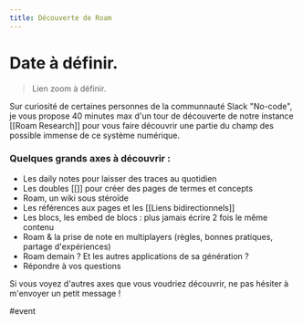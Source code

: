 ```yaml
---
title: Découverte de Roam
---
```


# Date à définir.
> Lien zoom à définir.

Sur curiosité de certaines personnes de la communnauté Slack "No-code", je vous propose 40 minutes max d'un tour de découverte de notre instance [[Roam Research]] pour vous faire découvrir une partie du champ des possible immense de ce système numérique.

### Quelques grands axes à découvrir :
- Les daily notes pour laisser des traces au quotidien
- Les doubles [[]] pour créer des pages de termes et concepts
- Roam, un wiki sous stéroïde
- Les références aux pages et les [[Liens bidirectionnels]]
- Les blocs, les embed de blocs : plus jamais écrire 2 fois le même contenu
- Roam & la prise de note en multiplayers (règles, bonnes pratiques, partage d'expériences)
- Roam demain ? Et les autres applications de sa génération ?
- Répondre à vos questions

Si vous voyez d'autres axes que vous voudriez découvrir, ne pas hésiter à m'envoyer un petit message !

#event
